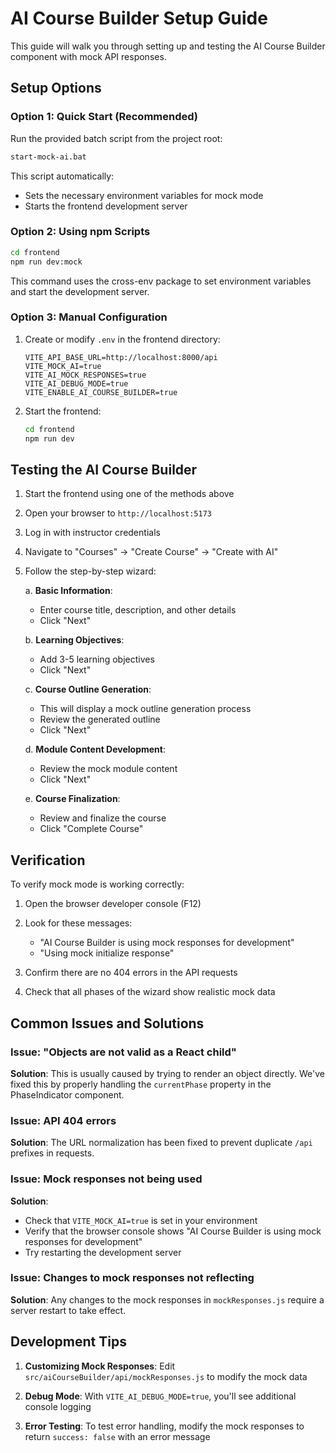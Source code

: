 # AI Course Builder Setup Guide

This guide will walk you through setting up and testing the AI Course Builder component with mock API responses.

## Setup Options

### Option 1: Quick Start (Recommended)

Run the provided batch script from the project root:

```bash
start-mock-ai.bat
```

This script automatically:

- Sets the necessary environment variables for mock mode
- Starts the frontend development server

### Option 2: Using npm Scripts

```bash
cd frontend
npm run dev:mock
```

This command uses the cross-env package to set environment variables and start the development server.

### Option 3: Manual Configuration

1. Create or modify `.env` in the frontend directory:

   ```
   VITE_API_BASE_URL=http://localhost:8000/api
   VITE_MOCK_AI=true
   VITE_AI_MOCK_RESPONSES=true
   VITE_AI_DEBUG_MODE=true
   VITE_ENABLE_AI_COURSE_BUILDER=true
   ```

2. Start the frontend:
   ```bash
   cd frontend
   npm run dev
   ```

## Testing the AI Course Builder

1. Start the frontend using one of the methods above
2. Open your browser to `http://localhost:5173`
3. Log in with instructor credentials
4. Navigate to "Courses" → "Create Course" → "Create with AI"
5. Follow the step-by-step wizard:

   a. **Basic Information**:

   - Enter course title, description, and other details
   - Click "Next"

   b. **Learning Objectives**:

   - Add 3-5 learning objectives
   - Click "Next"

   c. **Course Outline Generation**:

   - This will display a mock outline generation process
   - Review the generated outline
   - Click "Next"

   d. **Module Content Development**:

   - Review the mock module content
   - Click "Next"

   e. **Course Finalization**:

   - Review and finalize the course
   - Click "Complete Course"

## Verification

To verify mock mode is working correctly:

1. Open the browser developer console (F12)
2. Look for these messages:

   - "AI Course Builder is using mock responses for development"
   - "Using mock initialize response"

3. Confirm there are no 404 errors in the API requests
4. Check that all phases of the wizard show realistic mock data

## Common Issues and Solutions

### Issue: "Objects are not valid as a React child"

**Solution**: This is usually caused by trying to render an object directly. We've fixed this by properly handling the `currentPhase` property in the PhaseIndicator component.

### Issue: API 404 errors

**Solution**: The URL normalization has been fixed to prevent duplicate `/api` prefixes in requests.

### Issue: Mock responses not being used

**Solution**:

- Check that `VITE_MOCK_AI=true` is set in your environment
- Verify that the browser console shows "AI Course Builder is using mock responses for development"
- Try restarting the development server

### Issue: Changes to mock responses not reflecting

**Solution**: Any changes to the mock responses in `mockResponses.js` require a server restart to take effect.

## Development Tips

1. **Customizing Mock Responses**:
   Edit `src/aiCourseBuilder/api/mockResponses.js` to modify the mock data

2. **Debug Mode**:
   With `VITE_AI_DEBUG_MODE=true`, you'll see additional console logging

3. **Error Testing**:
   To test error handling, modify the mock responses to return `success: false` with an error message

